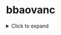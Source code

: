# bbaovanc

<details>
<summary>Click to expand</summary>

## My Website

- [Main Site](https://bbaovanc.com)
- [Status Page](https://status.bbaovanc.com)
- [Searx Instance](https://searx.bbaovanc.com) - [source code](https://github.com/BBaoVanC/searx.bbaovanc.com)
- [Gitea Instance](https://git.bbaovanc.com)

## My Software

- [imgupload.py](https://github.com/imgupload-py/imgupload.py)
- [pynamegen](https://git.bbaovanc.com/bbaovanc/pynamegen)
  - [libnamegen](https://git.bbaovanc.com/bbaovanc/libnamegen)
  - [liblistloader](https://git.bbaovanc.com/bbaovanc/liblistloader)
  - [libprogress](https://git.bbaovanc.com/bbaovanc/libprogress)

## My Configurations

- [dotfiles](https://github.com/BBaoVanC/dotfiles)
- [xmonad configuration](https://github.com/BBaoVanC/.xmonad)

### Forks

- [st fork](https://github.com/BBaoVanC/st)
- [dmenu fork](https://github.com/BBaoVanC/dmenu)
- [dwm fork](https://github.com/BBaoVanC/dwm)
- [dwmblocks fork](https://github.com/BBaoVanC/dwmblocks)

</details>
